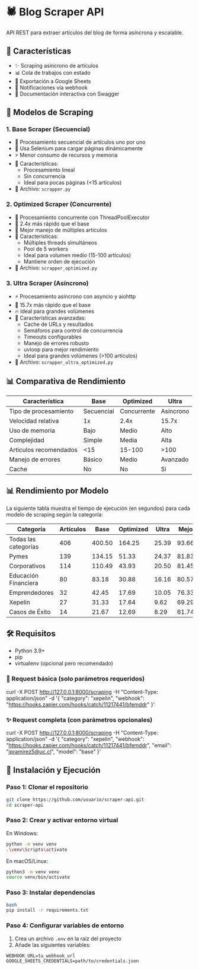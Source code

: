 # 🕷️ Blog Scraper API

API REST para extraer artículos del blog de forma asíncrona y escalable.

## 🚀 Características

- ✨ Scraping asíncrono de artículos
- 📊 Cola de trabajos con estado
- 📝 Exportación a Google Sheets
- 🔔 Notificaciones vía webhook
- 📱 Documentación interactiva con Swagger

## 🤖 Modelos de Scraping

### 1. Base Scraper (Secuencial)

- 🔄 Procesamiento secuencial de artículos uno por uno
- 🎯 Usa Selenium para cargar páginas dinámicamente
- ⚡ Menor consumo de recursos y memoria
- 📝 Características:
  - Procesamiento lineal
  - Sin concurrencia
  - Ideal para pocas páginas (<15 artículos)
- 📁 Archivo: `scrapper.py`

### 2. Optimized Scraper (Concurrente)

- 🔄 Procesamiento concurrente con ThreadPoolExecutor
- 🚀 2.4x más rápido que el base
- 💪 Mejor manejo de múltiples artículos
- 📝 Características:
  - Múltiples threads simultáneos
  - Pool de 5 workers
  - Ideal para volumen medio (15-100 artículos)
  - Mantiene orden de ejecución
- 📁 Archivo: `scrapper_optimized.py`

### 3. Ultra Scraper (Asíncrono)

- ⚡ Procesamiento asíncrono con asyncio y aiohttp
- 🏃 15.7x más rápido que el base
- 🔥 Ideal para grandes volúmenes
- 📝 Características avanzadas:
  - Cache de URLs y resultados
  - Semáforos para control de concurrencia
  - Timeouts configurables
  - Manejo de errores robusto
  - uvloop para mejor rendimiento
  - Ideal para grandes volúmenes (>100 artículos)
- 📁 Archivo: `scrapper_ultra_optimized.py`

## 📊 Comparativa de Rendimiento

| Característica          | Base     | Optimized | Ultra    |
|------------------------|----------|-----------|----------|
| Tipo de procesamiento  | Secuencial| Concurrente| Asíncrono|
| Velocidad relativa     | 1x       | 2.4x      | 15.7x    |
| Uso de memoria        | Bajo     | Medio     | Alto     |
| Complejidad           | Simple   | Media     | Alta     |
| Artículos recomendados| <15      | 15-100    | >100     |
| Manejo de errores     | Básico   | Medio     | Avanzado |
| Cache                 | No       | No        | Sí       |

## 📊 Rendimiento por Modelo

La siguiente tabla muestra el tiempo de ejecución (en segundos) para cada modelo de scraping según la categoría:

| Categoría             | Artículos | Base   | Optimized | Ultra  | Mejora |
|----------------------|-----------|--------|-----------|--------|--------|
| Todas las categorías | 406       | 400.50 | 164.25    | 25.39  | 93.66% |
| Pymes                | 139       | 134.15 | 51.33     | 24.37  | 81.83% |
| Corporativos         | 114       | 110.49 | 43.93     | 20.50  | 81.45% |
| Educación Financiera | 80        | 83.18  | 30.88     | 16.16  | 80.57% |
| Emprendedores        | 32        | 42.45  | 17.69     | 10.05  | 76.33% |
| Xepelin              | 27        | 31.33  | 17.64     | 9.62   | 69.29% |
| Casos de Éxito       | 14        | 21.67  | 12.69     | 8.29   | 61.74% |

## 🛠️ Requisitos

- Python 3.9+
- pip
- virtualenv (opcional pero recomendado)

### 🚀 Request básica (solo parámetros requeridos)

curl -X POST http://127.0.0.1:8000/scraping
    -H "Content-Type: application/json"
    -d '{
          "category": "xepelin",
          "webhook": "https://hooks.zapier.com/hooks/catch/11217441/bfemddr"
        }'

### ✨ Request completa (con parámetros opcionales)

curl -X POST http://127.0.0.1:8000/scraping
    -H "Content-Type: application/json"
    -d '{
          "category": "xepelin",
          "webhook": "https://hooks.zapier.com/hooks/catch/11217441/bfemddr",
          "email": "jpramirez5@uc.cl",
          "model": "base"
        }'

## 🚀 Instalación y Ejecución

### Paso 1: Clonar el repositorio
``` bash
git clone https://github.com/usuario/scraper-api.git
cd scraper-api
```

### Paso 2: Crear y activar entorno virtual

En Windows:
``` bash
python -m venv venv
.\venv\Scripts\activate
```

En macOS/Linux:
``` bash
python3 -m venv venv
source venv/bin/activate
```

### Paso 3: Instalar dependencias
``` bash
bash
pip install -r requirements.txt
```

### Paso 4: Configurar variables de entorno
1. Crea un archivo `.env` en la raíz del proyecto
2. Añade las siguientes variables:

``` env
WEBHOOK_URL=tu_webhook_url
GOOGLE_SHEETS_CREDENTIALS=path/to/credentials.json
```